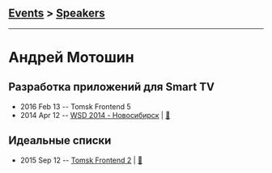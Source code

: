 ## [Events](../README.md) > [Speakers](../speakers.md)
---

# Андрей Мотошин

## Разработка приложений для Smart TV
- 2016 Feb 13 -- Tomsk Frontend 5    
- 2014 Apr 12 -- [WSD 2014 - Новосибирск](https://www.youtube.com/watch?v=PYIRNndAt-8)  | [:notebook:](https://wsd.events/2014/04/12/pres/smart-tv/)  
## Идеальные списки
- 2015 Sep 12 -- [Tomsk Frontend 2](http://www.youtube.com/watch?v=KAzYXQZ0dQQ)  | [:notebook:](https://github.com/ifaced/tomsk-front-end-meetup/tree/master/2015.09.12-perfect-lists-web-audio/perfect-lists)  
